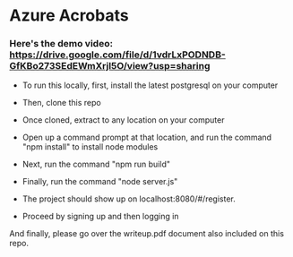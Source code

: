 # Azure Acrobats

### Here's the demo video: https://drive.google.com/file/d/1vdrLxPODNDB-GfKBo273SEdEWmXrjl5O/view?usp=sharing

* To run this locally, first, install the latest postgresql on your computer
* Then, clone this repo
* Once cloned, extract to any location on your computer
* Open up a command prompt at that location, and run the command "npm install" to install node modules
* Next, run the command "npm run build"
* Finally, run the command "node server.js"

* The project should show up on localhost:8080/#/register.
* Proceed by signing up and then logging in

And finally, please go over the writeup.pdf document also included on this repo.

